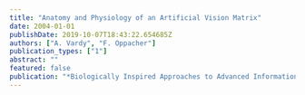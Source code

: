 ```yaml
---
title: "Anatomy and Physiology of an Artificial Vision Matrix"
date: 2004-01-01
publishDate: 2019-10-07T18:43:22.654685Z
authors: ["A. Vardy", "F. Oppacher"]
publication_types: ["1"]
abstract: ""
featured: false
publication: "*Biologically Inspired Approaches to Advanced Information Technology (BioADIT)*"
---
```


